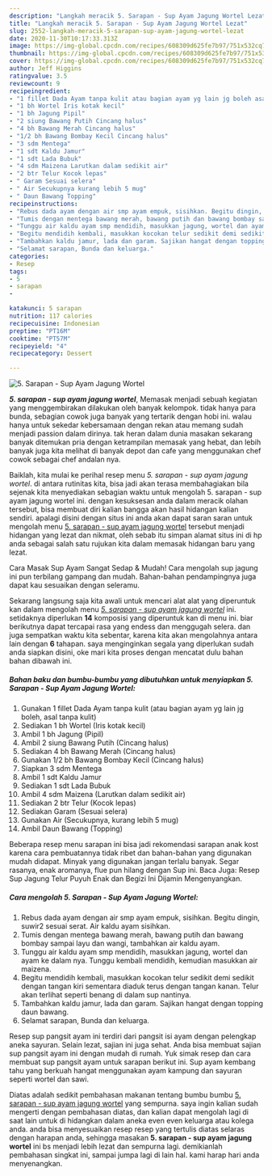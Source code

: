 ```yaml
---
description: "Langkah meracik 5. Sarapan - Sup Ayam Jagung Wortel Lezat"
title: "Langkah meracik 5. Sarapan - Sup Ayam Jagung Wortel Lezat"
slug: 2552-langkah-meracik-5-sarapan-sup-ayam-jagung-wortel-lezat
date: 2020-11-30T10:17:33.313Z
image: https://img-global.cpcdn.com/recipes/608309d625fe7b97/751x532cq70/5-sarapan-sup-ayam-jagung-wortel-foto-resep-utama.jpg
thumbnail: https://img-global.cpcdn.com/recipes/608309d625fe7b97/751x532cq70/5-sarapan-sup-ayam-jagung-wortel-foto-resep-utama.jpg
cover: https://img-global.cpcdn.com/recipes/608309d625fe7b97/751x532cq70/5-sarapan-sup-ayam-jagung-wortel-foto-resep-utama.jpg
author: Jeff Higgins
ratingvalue: 3.5
reviewcount: 9
recipeingredient:
- "1 fillet Dada Ayam tanpa kulit atau bagian ayam yg lain jg boleh asal tanpa kulit"
- "1 bh Wortel Iris kotak kecil"
- "1 bh Jagung Pipil"
- "2 siung Bawang Putih Cincang halus"
- "4 bh Bawang Merah Cincang halus"
- "1/2 bh Bawang Bombay Kecil Cincang halus"
- "3 sdm Mentega"
- "1 sdt Kaldu Jamur"
- "1 sdt Lada Bubuk"
- "4 sdm Maizena Larutkan dalam sedikit air"
- "2 btr Telur Kocok lepas"
- " Garam Sesuai selera"
- " Air Secukupnya kurang lebih 5 mug"
- " Daun Bawang Topping"
recipeinstructions:
- "Rebus dada ayam dengan air smp ayam empuk, sisihkan. Begitu dingin, suwir2 sesuai serat. Air kaldu ayam sisihkan."
- "Tumis dengan mentega bawang merah, bawang putih dan bawang bombay sampai layu dan wangi, tambahkan air kaldu ayam."
- "Tunggu air kaldu ayam smp mendidih, masukkan jagung, wortel dan ayam ke dalam nya. Tunggu kembali mendidih, kemudian masukkan air maizena."
- "Begitu mendidih kembali, masukkan kocokan telur sedikit demi sedikit dengan tangan kiri sementara diaduk terus dengan tangan kanan. Telur akan terlihat seperti benang di dalam sup nantinya."
- "Tambahkan kaldu jamur, lada dan garam. Sajikan hangat dengan topping daun bawang."
- "Selamat sarapan, Bunda dan keluarga."
categories:
- Resep
tags:
- 5
- sarapan
- 

katakunci: 5 sarapan  
nutrition: 117 calories
recipecuisine: Indonesian
preptime: "PT16M"
cooktime: "PT57M"
recipeyield: "4"
recipecategory: Dessert

---
```



![5. Sarapan - Sup Ayam Jagung Wortel](https://img-global.cpcdn.com/recipes/608309d625fe7b97/751x532cq70/5-sarapan-sup-ayam-jagung-wortel-foto-resep-utama.jpg)

<b><i>5. sarapan - sup ayam jagung wortel</i></b>, Memasak menjadi sebuah kegiatan yang menggembirakan dilakukan oleh banyak kelompok. tidak hanya para bunda, sebagian cowok juga banyak yang tertarik dengan hobi ini. walau hanya untuk sekedar kebersamaan dengan rekan atau memang sudah menjadi passion dalam dirinya. tak heran dalam dunia masakan sekarang banyak ditemukan pria dengan ketrampilan memasak yang hebat, dan lebih banyak juga kita melihat di banyak depot dan cafe yang menggunakan chef cowok sebagai chef andalan nya.

Baiklah, kita mulai ke perihal resep menu <i>5. sarapan - sup ayam jagung wortel</i>. di antara rutinitas kita, bisa jadi akan terasa membahagiakan bila sejenak kita menyediakan sebagian waktu untuk mengolah 5. sarapan - sup ayam jagung wortel ini. dengan kesuksesan anda dalam meracik olahan tersebut, bisa membuat diri kalian bangga akan hasil hidangan kalian sendiri. apalagi disini dengan situs ini anda akan dapat saran saran untuk mengolah menu <u>5. sarapan - sup ayam jagung wortel</u> tersebut menjadi hidangan yang lezat dan nikmat, oleh sebab itu simpan alamat situs ini di hp anda sebagai salah satu rujukan kita dalam memasak hidangan baru yang lezat.

Cara Masak Sup Ayam Sangat Sedap &amp; Mudah! Cara mengolah sup jagung ini pun terbilang gampang dan mudah. Bahan-bahan pendampingnya juga dapat kau sesuaikan dengan seleramu.


Sekarang langsung saja kita awali untuk mencari alat alat yang diperuntuk kan dalam mengolah menu <u><i>5. sarapan - sup ayam jagung wortel</i></u> ini. setidaknya diperlukan <b>14</b> komposisi yang diperuntuk kan di menu ini. biar berikutnya dapat tercapai rasa yang endess dan menggugah selera. dan juga sempatkan waktu kita sebentar, karena kita akan mengolahnya antara lain dengan <b>6</b> tahapan. saya menginginkan segala yang diperlukan sudah anda siapkan disini, oke mari kita proses dengan mencatat dulu bahan bahan dibawah ini.

<!--inarticleads1-->

##### Bahan baku dan bumbu-bumbu yang dibutuhkan untuk menyiapkan 5. Sarapan - Sup Ayam Jagung Wortel:

1. Gunakan 1 fillet Dada Ayam tanpa kulit (atau bagian ayam yg lain jg boleh, asal tanpa kulit)
1. Sediakan 1 bh Wortel (Iris kotak kecil)
1. Ambil 1 bh Jagung (Pipil)
1. Ambil 2 siung Bawang Putih (Cincang halus)
1. Sediakan 4 bh Bawang Merah (Cincang halus)
1. Gunakan 1/2 bh Bawang Bombay Kecil (Cincang halus)
1. Siapkan 3 sdm Mentega
1. Ambil 1 sdt Kaldu Jamur
1. Sediakan 1 sdt Lada Bubuk
1. Ambil 4 sdm Maizena (Larutkan dalam sedikit air)
1. Sediakan 2 btr Telur (Kocok lepas)
1. Sediakan  Garam (Sesuai selera)
1. Gunakan  Air (Secukupnya, kurang lebih 5 mug)
1. Ambil  Daun Bawang (Topping)


Beberapa resep menu sarapan ini bisa jadi rekomendasi sarapan anak kost karena cara pembuatannya tidak ribet dan bahan-bahan yang digunakan mudah didapat. Minyak yang digunakan jangan terlalu banyak. Segar rasanya, enak aromanya, flue pun hilang dengan Sup ini. Baca Juga: Resep Sup Jagung Telur Puyuh Enak dan Begizi Ini Dijamin Mengenyangkan. 

<!--inarticleads2-->

##### Cara mengolah 5. Sarapan - Sup Ayam Jagung Wortel:

1. Rebus dada ayam dengan air smp ayam empuk, sisihkan. Begitu dingin, suwir2 sesuai serat. Air kaldu ayam sisihkan.
1. Tumis dengan mentega bawang merah, bawang putih dan bawang bombay sampai layu dan wangi, tambahkan air kaldu ayam.
1. Tunggu air kaldu ayam smp mendidih, masukkan jagung, wortel dan ayam ke dalam nya. Tunggu kembali mendidih, kemudian masukkan air maizena.
1. Begitu mendidih kembali, masukkan kocokan telur sedikit demi sedikit dengan tangan kiri sementara diaduk terus dengan tangan kanan. Telur akan terlihat seperti benang di dalam sup nantinya.
1. Tambahkan kaldu jamur, lada dan garam. Sajikan hangat dengan topping daun bawang.
1. Selamat sarapan, Bunda dan keluarga.


Resep sup pangsit ayam ini terdiri dari pangsit isi ayam dengan pelengkap aneka sayuran. Selain lezat, sajian ini juga sehat. Anda bisa membuat sajian sup pangsit ayam ini dengan mudah di rumah. Yuk simak resep dan cara membuat sup pangsit ayam untuk sarapan berikut ini. Sup ayam kembang tahu yang berkuah hangat menggunakan ayam kampung dan sayuran seperti wortel dan sawi. 

Diatas adalah sedikit pembahasan makanan tentang bumbu bumbu <u>5. sarapan - sup ayam jagung wortel</u> yang sempurna. saya ingin kalian sudah mengerti dengan pembahasan diatas, dan kalian dapat mengolah lagi di saat lain untuk di hidangkan dalam aneka even even keluarga atau kolega anda. anda bisa menyesuaikan resep resep yang tertulis diatas selaras dengan harapan anda, sehingga masakan <b>5. sarapan - sup ayam jagung wortel</b> ini bs menjadi lebih lezat dan sempurna lagi. demikianlah pembahasan singkat ini, sampai jumpa lagi di lain hal. kami harap hari anda menyenangkan.
